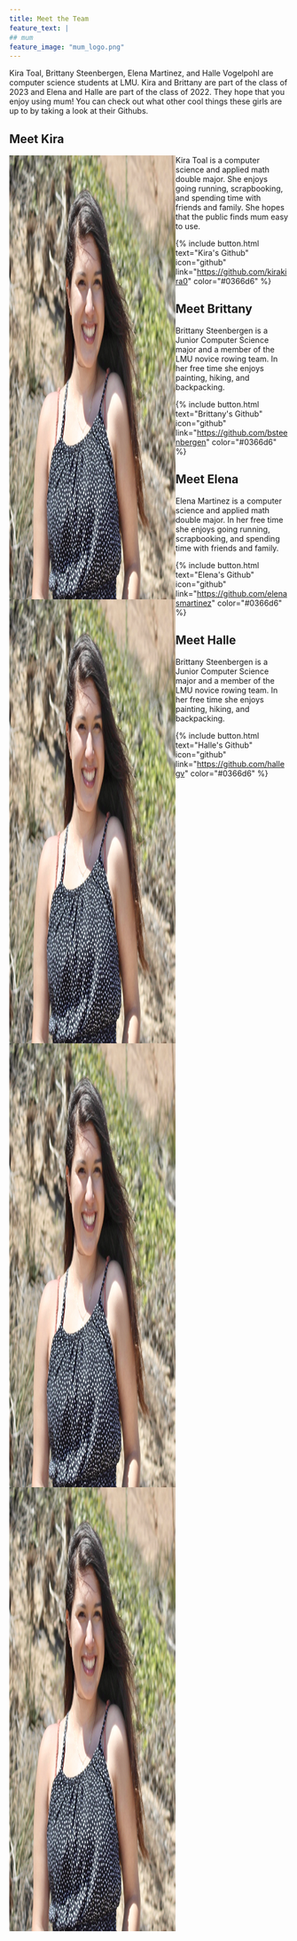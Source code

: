 ```yaml
---
title: Meet the Team
feature_text: |
## mum
feature_image: "mum_logo.png"
---
```


Kira Toal, Brittany Steenbergen, Elena Martinez, and Halle Vogelpohl are computer science students at LMU. Kira and Brittany are part of the class of 2023 and Elena and Halle are part of the class of 2022. They hope that you enjoy using mum! You can check out what other cool things these girls are up to by taking a look at their Githubs.

## Meet Kira

<img style="float: left;" src="elena_pic.png" position="left" width="300" height="800">

Kira Toal is a computer science and applied math double major. She enjoys going running, scrapbooking, and spending time with friends and family. She hopes that the public finds mum easy to use.

{% include button.html text="Kira's Github" icon="github" link="https://github.com/kirakira0" color="#0366d6" %}

## Meet Brittany

<img style="float: left;" src="elena_pic.png" position="left" width="300" height="800">

Brittany Steenbergen is a Junior Computer Science major and a member of the LMU novice rowing team. In her free time she enjoys painting, hiking, and backpacking.

{% include button.html text="Brittany's Github" icon="github" link="https://github.com/bsteenbergen" color="#0366d6" %}

## Meet Elena

<img style="float: left;" src="elena_pic.png" position="left" width="300" height="800">

Elena Martinez is a computer science and applied math double major. In her free time she enjoys going running, scrapbooking, and spending time with friends and family.

{% include button.html text="Elena's Github" icon="github" link="https://github.com/elenasmartinez" color="#0366d6" %}

## Meet Halle

<img style="float: left;" src="elena_pic.png" position="left" width="300" height="800">

Brittany Steenbergen is a Junior Computer Science major and a member of the LMU novice rowing team. In her free time she enjoys painting, hiking, and backpacking.

{% include button.html text="Halle's Github" icon="github" link="https://github.com/hallegv" color="#0366d6" %}
